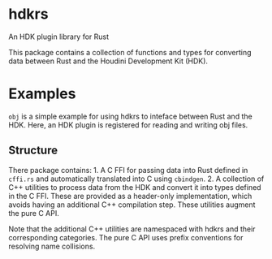 # hdkrs

An HDK plugin library for Rust

This package contains a collection of functions and types for converting data between Rust and the
Houdini Development Kit (HDK).

# Examples

`obj` is a simple example for using hdkrs to inteface between Rust and the HDK. Here, an HDK plugin
is registered for reading and writing obj files.


## Structure

There package contains:
    1. A C FFI for passing data into Rust defined in `cffi.rs` and automatically translated into C using
       `cbindgen`.
    2. A collection of C++ utilities to process data from the HDK and convert it into types defined
       in the C FFI. These are provided as a header-only implementation, which avoids having an
       additional C++ compilation step. These utilities augment the pure C API.

Note that the additional C++ utilities are namespaced with hdkrs and their corresponding categories.
The pure C API uses prefix conventions for resolving name collisions.
